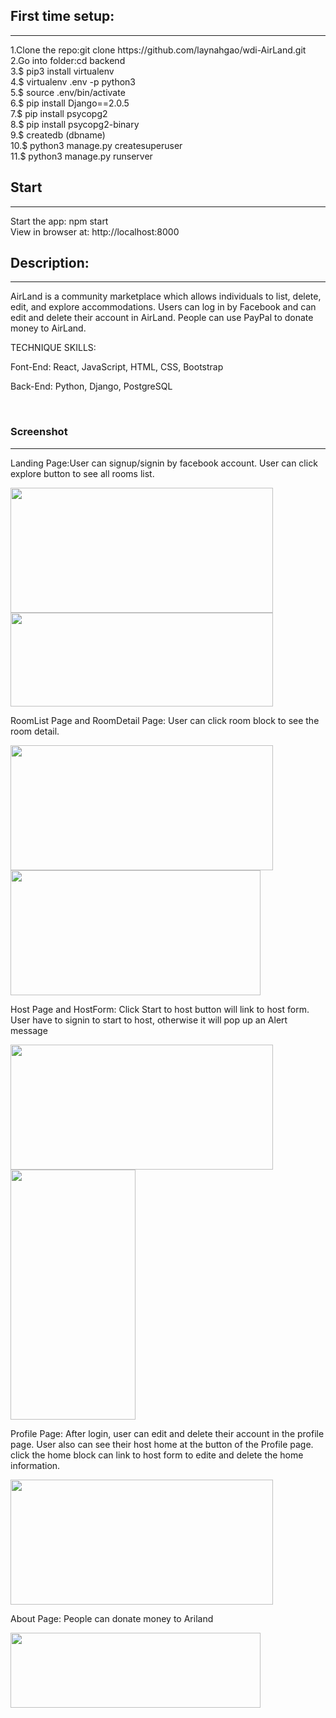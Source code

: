 <div name="using">
	<h2>First time setup:</h2>
	<hr/>
	<p>
		1.Clone the repo:git clone https://github.com/laynahgao/wdi-AirLand.git
	<br/>
		2.Go into folder:cd backend
	<br/>
		3.$ pip3 install virtualenv
	<br/>	
		4.$ virtualenv .env -p python3
	<br/>
		5.$ source .env/bin/activate
	<br/>
		6.$ pip install Django==2.0.5
	<br/>
		7.$ pip install psycopg2
	<br/>
		8.$ pip install psycopg2-binary
	<br/>
		9.$ createdb (dbname)
	<br/>
		10.$ python3 manage.py createsuperuser
	<br/>
		11.$ python3 manage.py runserver
	</p>
	<h2>Start</h2>
	<hr/>
	Start the app: npm start
	<br/>
	View in browser at: http://localhost:8000
</div>
<div name="introduction">
	<h2>Description:</h2>
	<hr/>
	<p>AirLand is a community marketplace which allows individuals to list, delete, edit,  and explore accommodations. Users can log in by Facebook and can edit and delete their account in AirLand. People can use PayPal to donate money to AirLand.</p>
	<p>TECHNIQUE SKILLS:</p>
	<p>Font-End: React, JavaScript, HTML, CSS, Bootstrap</p>
	<p>Back-End: Python, Django, PostgreSQL</p>

<br/>
	<h3>Screenshot</h3>
	<hr/>
	<p>Landing Page:User can signup/signin by facebook account. User can click explore button to see all rooms list.</p>
	 <img src="https://user-images.githubusercontent.com/36210254/45511373-b7e0d800-b751-11e8-9d62-fa0d71136976.png" width="420" height="200" name="landing"/>
	<img src="https://user-images.githubusercontent.com/36210254/45511856-fb881180-b752-11e8-8cf6-a22780b891c0.png" width="420" height="150" name="signin"/> 
	<p>RoomList Page and RoomDetail Page: User can click room block to see the room detail.</p>
	<img src="https://user-images.githubusercontent.com/36210254/45512154-cc25d480-b753-11e8-9e43-f1572e6fe540.png" width="420" height="200" name="roomsList" /> 
	<img src="https://user-images.githubusercontent.com/36210254/45513759-6f78e880-b758-11e8-94d0-bd48ff5d70e3.png" width="400" height="200" name="roomsDetail" /> 
	<p>Host Page and HostForm: Click Start to host button will link to host form. User have to signin to start to host, otherwise it will pop up an Alert message </p>
	<img src="https://user-images.githubusercontent.com/36210254/45511913-283c2900-b753-11e8-8ab9-322ea21c2c2f.png" width="420" height="200" name="hostPage"/> 
	<img src="https://user-images.githubusercontent.com/36210254/45511962-3db15300-b753-11e8-8ee8-ece5b5e5b291.png" width="200" height="400" name="hostForm"/> 
	<p>Profile Page: After login, user can edit and delete their account in the profile page. User also can see their host home at the button of the Profile page. click the home block can link to host form to edite and delete the home information.</p>
	<img src="https://user-images.githubusercontent.com/36210254/45512591-0479e280-b755-11e8-92c8-1a512b772ad0.png" width="420" height="200" name="profile" /> 
	<p>About Page: People can donate money to Ariland</p>
	<img src="https://user-images.githubusercontent.com/36210254/45512657-3e4ae900-b755-11e8-9812-f9cec1bf101c.png" width="400" height="120" name="about" /> 
</div>

